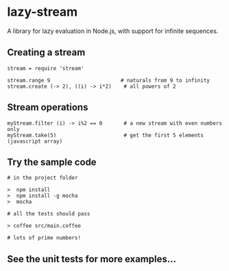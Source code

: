 # lazy-stream

A library for lazy evaluation in Node.js, with support for infinite sequences.

## Creating a stream

    stream = require 'stream'

    stream.range 9                       # naturals from 9 to infinity
    stream.create (-> 2), ((i) -> i*2)    # all powers of 2


## Stream operations

    myStream.filter (i) -> i%2 == 0       # a new stream with even numbers only
    myStream.take(5)                      # get the first 5 elements (javascript array)


## Try the sample code

    # in the project folder
    
    >  npm install
    >  npm install -g mocha
    >  mocha
    
    # all the tests should pass
    
    > coffee src/main.coffee

    # lots of prime numbers!

## See the unit tests for more examples...
